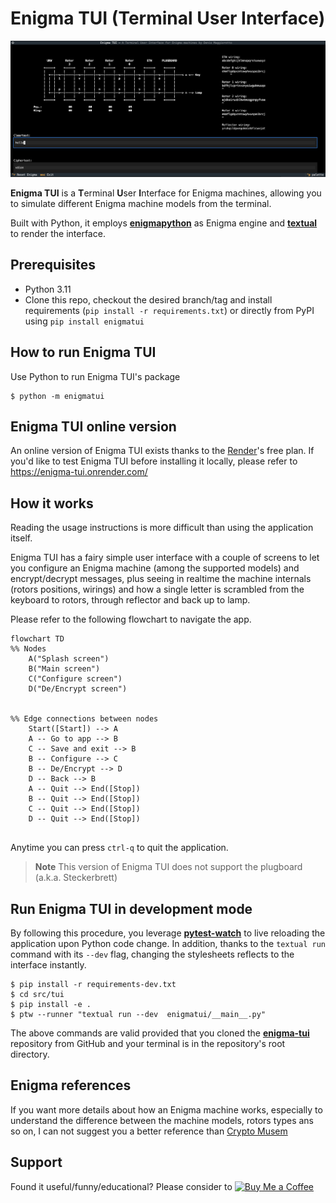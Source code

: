 # Enigma TUI (Terminal User Interface)

![Enigma TUI](img/enigmatui.png)

**Enigma TUI** is a **T**erminal **U**ser **I**nterface for Enigma machines, allowing you to simulate different Enigma machine models from the terminal.

Built with Python, it employs [**enigmapython**](https://pypi.org/project/enigmapython/) as Enigma engine and [**textual**](https://pypi.org/project/textual/) to render the interface.

## Prerequisites

- Python 3.11
- Clone this repo, checkout the desired branch/tag and install requirements (`pip install -r requirements.txt`) or directly from PyPI using `pip install enigmatui`

## How to run Enigma TUI

Use Python to run Enigma TUI's package

```console
$ python -m enigmatui
```

## Enigma TUI online version

An online version of Enigma TUI exists thanks to the [Render](https://render.com)'s free plan. If you'd like to test Enigma TUI before installing it locally, please refer to https://enigma-tui.onrender.com/


## How it works

Reading the usage instructions is more difficult than using the application itself. 

Enigma TUI has a fairy simple user interface with a couple of screens to let you configure an Enigma machine (among the supported models) and encrypt/decrypt messages, plus seeing in realtime the machine internals (rotors positions, wirings) and how a single letter is scrambled from the keyboard to rotors, through reflector and back up to lamp.

Please refer to the following flowchart to navigate the app.

```mermaid
flowchart TD
%% Nodes
    A("Splash screen")
    B("Main screen")
    C("Configure screen")
    D("De/Encrypt screen")


%% Edge connections between nodes
    Start([Start]) --> A
    A -- Go to app --> B 
    C -- Save and exit --> B
    B -- Configure --> C
    B -- De/Encrypt --> D
    D -- Back --> B
    A -- Quit --> End([Stop])
    B -- Quit --> End([Stop])
    C -- Quit --> End([Stop])
    D -- Quit --> End([Stop])
    
```

Anytime you can press `ctrl-q` to quit the application.

> **Note**
> This version of Enigma TUI does not support the plugboard (a.k.a. Steckerbrett)


## Run Enigma TUI in development mode

By following this procedure, you leverage [**pytest-watch**](https://pypi.org/project/pytest-watch/) to live reloading the application upon Python code change. 
In addition, thanks to the `textual run` command with its `--dev` flag, changing the stylesheets reflects to the interface instantly.

```console
$ pip install -r requirements-dev.txt
$ cd src/tui
$ pip install -e .
$ ptw --runner "textual run --dev  enigmatui/__main__.py"      
```

The above commands are valid provided that you cloned the [**enigma-tui**](https://github.com/denismaggior8/enigma-tui) repository from GitHub and your terminal is in the repository's root directory.

## Enigma references

If you want more details about how an Enigma machine works, especially to understand the difference between the machine models, rotors types ans so on, I can not suggest you a better reference than [Crypto Musem](https://www.cryptomuseum.com/crypto/enigma/index.htm) 

## Support

Found it useful/funny/educational? Please consider to [![Buy Me a Coffee](https://img.shields.io/badge/buy_me_a_coffee-FFDD00?style=for-the-badge&logo=buy-me-a-coffee&logoColor=black)](https://www.buymeacoffee.com/denismaggior8)
